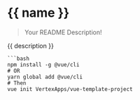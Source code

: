 # {{ name }}

> Your README Description!

{{ description }}

````
```bash
npm install -g @vue/cli
# OR
yarn global add @vue/cli
# Then
vue init VertexApps/vue-template-project
````

